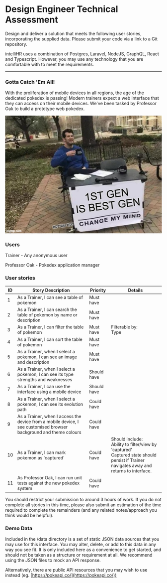 # Design Engineer Technical Assessment

Design and deliver a solution that meets the following user stories, incorporating the supplied data.  Please submit your code via a link to a Git repository.

intelliHR uses a combination of Postgres, Laravel, NodeJS, GraphQL, React and Typescript.  However, you may use any technology that you are comfortable with to meet the requirements.

---

### Gotta Catch 'Em All!

With the proliferation of mobile devices in all regions, the age of the dedicated pokedex is passing!  Modern trainers expect a web interface that they can access on their mobile devices.  We've been tasked by Professor Oak to build a prototype web pokedex.

![images/53yxmw.jpg](images/53yxmw.jpg)

### Users

Trainer - Any anonymous user

Professor Oak - Pokedex application manager

### User stories
| ID | Story Description                                                                                                    | Priority    | Details                                                                                                                                            |
|----|----------------------------------------------------------------------------------------------------------------------|-------------|----------------------------------------------------------------------------------------------------------------------------------------------------|
| 1  | As a Trainer, I can see a table of pokemon                                                                           | Must have   |                                                                                                                                                    |
| 2  | As a Trainer, I can search the table of pokemon by name or description                                               | Must have   |                                                                                                                                                    |
| 3  | As a Trainer, I can filter the table of pokemon                                                                      | Must have   | Filterable by:<br /> Type                                                                                                                           |
| 4  | As a Trainer, I can sort the table of pokemon                                                                        | Must have   |                                                                                                                                                    |
| 5  | As a Trainer, when I select a pokemon, I can see an image and description                                            | Must have   |                                                                                                                                                    |
| 6  | As a Trainer, when I select a pokemon, I can see its type strengths and   weaknesses                                 | Should have |                                                                                                                                                    |
| 7  | As a Trainer, I can use the interface using a mobile device                                                          | Should have |                                                                                                                                                    |
| 8  | As a Trainer, when I select a pokemon, I can see its evolution path                                                  | Could have  |                                                                                                                                                    |
| 9  | As a Trainer, when I access the device from a mobile device, I see   customised browser background and theme colours | Could have  |                                                                                                                                                    |
| 10 | As a Trainer, I can mark pokemon as 'captured'                                                                       | Could have  | Should include:<br />Ability to filter/view by 'captured'<br />Captured state should persist if Trainer navigates away and returns to   interface. |
| 11 | As Professor Oak, I can run unit tests against the new pokedex system                                                | Could have  |                                                                                                                                                    |

You should restrict your submission to around 3 hours of work.  If you do not complete all stories in this time, please also submit an estimation of the time required to complete the remainders (and any related notes/approach you think would be helpful).

### Demo Data

Included in the /data directory is a set of static JSON data sources that you may use for this interface.  You may alter, delete, or add to this data in any way you see fit. It is only included here as a convenience to get started, and should not be taken as a structure or requirement at all.  We recommend using the JSON files to mock an API response.

Alternatively, there are public API resources that you may wish to use instead (eg. [https://pokeapi.co/](https://pokeapi.co/))